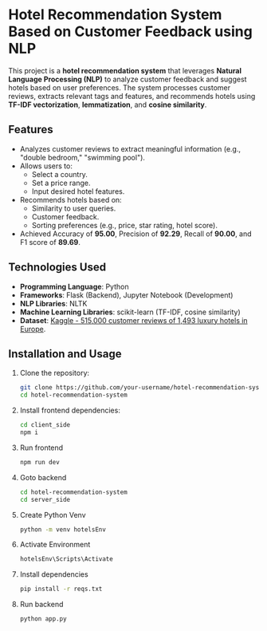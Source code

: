 # Hotel Recommendation System Based on Customer Feedback using NLP

This project is a **hotel recommendation system** that leverages **Natural Language Processing (NLP)** to analyze customer feedback and suggest hotels based on user preferences. The system processes customer reviews, extracts relevant tags and features, and recommends hotels using **TF-IDF vectorization**, **lemmatization**, and **cosine similarity**.

## Features
- Analyzes customer reviews to extract meaningful information (e.g., "double bedroom," "swimming pool").
- Allows users to:
  - Select a country.
  - Set a price range.
  - Input desired hotel features.
- Recommends hotels based on:
  - Similarity to user queries.
  - Customer feedback.
  - Sorting preferences (e.g., price, star rating, hotel score).
- Achieved Accuracy of **95.00**, Precision of **92.29**, Recall of **90.00**, and F1 score of **89.69**.

## Technologies Used
- **Programming Language**: Python
- **Frameworks**: Flask (Backend), Jupyter Notebook (Development)
- **NLP Libraries**: NLTK
- **Machine Learning Libraries**: scikit-learn (TF-IDF, cosine similarity)
- **Dataset**: [Kaggle - 515,000 customer reviews of 1,493 luxury hotels in Europe](https://www.kaggle.com).

## Installation and Usage
1. Clone the repository:
   ```bash
   git clone https://github.com/your-username/hotel-recommendation-system.git
   cd hotel-recommendation-system
2. Install frontend dependencies:
   ```bash
   cd client_side
   npm i
3. Run frontend
   ```bash
   npm run dev
4. Goto backend
   ```bash
   cd hotel-recommendation-system
   cd server_side
5. Create Python Venv
   ```bash
   python -m venv hotelsEnv
6. Activate Environment
   ```bash
   hotelsEnv\Scripts\Activate
7. Install dependencies
   ```bash
   pip install -r reqs.txt
8. Run backend
   ```bash
   python app.py

